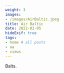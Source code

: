 ```yaml
---
weight: 3
images:
- /images/AirBaltic.jpeg
title: Air Baltic
date: 2022-02-05
hideExif: true
tags:
- home # all posts
- aa
- views
---
```


Balts.